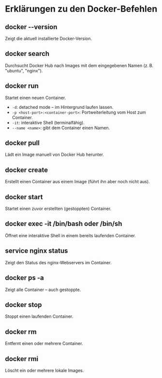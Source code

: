 # Erklärungen zu den Docker-Befehlen

## docker --version
Zeigt die aktuell installierte Docker-Version.

## docker search <image>
Durchsucht Docker Hub nach Images mit dem eingegebenen Namen (z. B. "ubuntu", "nginx").

## docker run
Startet einen neuen Container.
- `-d`: detached mode – im Hintergrund laufen lassen.
- `-p <host-port>:<container-port>`: Portweiterleitung vom Host zum Container.
- `-it`: interaktive Shell (terminalfähig).
- `--name <name>`: gibt dem Container einen Namen.

## docker pull
Lädt ein Image manuell von Docker Hub herunter.

## docker create
Erstellt einen Container aus einem Image (führt ihn aber noch nicht aus).

## docker start
Startet einen zuvor erstellten (gestoppten) Container.

## docker exec -it <name> /bin/bash oder /bin/sh
Öffnet eine interaktive Shell in einem bereits laufenden Container.

## service nginx status
Zeigt den Status des nginx-Webservers im Container.

## docker ps -a
Zeigt alle Container – auch gestoppte.

## docker stop <name>
Stoppt einen laufenden Container.

## docker rm
Entfernt einen oder mehrere Container.

## docker rmi
Löscht ein oder mehrere lokale Images.
